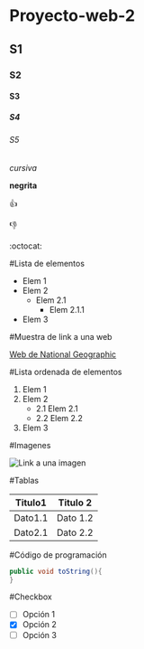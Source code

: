 # Proyecto-web-2
## S1
### S2 
#### S3
##### S4
###### S5

*cursiva* 

**negrita**

:+1:


:-1:

:octocat:

#Lista de elementos
* Elem 1
* Elem 2
  * Elem 2.1
    * Elem 2.1.1
* Elem 3

#Muestra de link a una web

[Web de National Geographic](http://www.nationalgeographic.com.es/)

#Lista ordenada de elementos
1. Elem 1
2. Elem 2
   * 2.1 Elem 2.1
   * 2.2 Elem 2.2
3. Elem 3


#Imagenes

![Link a una imagen](https://i.blogs.es/981cc5/150810110546-google-alphabet-graphic-custom-1/1366_2000.png)


#Tablas

Titulo1 | Titulo 2
------  | ------
Dato1.1 | Dato 1.2
Dato2.1 | Dato 2.2



#Código de programación

```java
public void toString(){
}
```


#Checkbox
- [ ] Opción 1
- [x] Opción 2
- [ ] Opción 3
